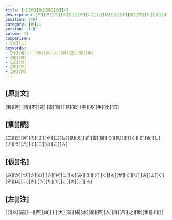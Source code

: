 ```yaml
---
title: [（][寄][物][陳][思][）]
description: [三][日][月][の][さ][や][に][も][見][え][ず][雲][隠][り][見][ま][く][ぞ][欲][し][き][う][た][て][こ][の][こ][ろ]
position: 2464
category: [巻]11
version: '1.0'
volume: 11
comparison:
- [な][し]
keywords:
- [作][者][：][柿][本][人][麻][呂][歌][集]
- [略][体]
- [恋][情]
- [鬱][屈]
- [序][詞]
---
```


## [原][文]

[若][月] [清][不][見] [雲][隠] [見][欲] [宇][多][手][比][日]

## [訓][読]

[三][日][月][の][さ][や][に][も][見][え][ず][雲][隠][り][見][ま][く][ぞ][欲][し][き][う][た][て][こ][の][こ][ろ]

## [仮][名]

[み][か][づ][き][の] [さ][や][に][も][み][え][ず] [く][も][が][く][り] [み][ま][く][ぞ][ほ][し][き] [う][た][て][こ][の][こ][ろ]

## [左][注]

[（][以][前][一][百][四][十][九][首][柿][本][朝][臣][人][麻][呂][之][歌][集][出][）]
